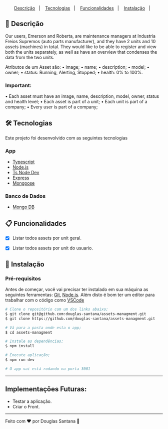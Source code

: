 <h1 align="center">
  <br />
  <a href="https://www.linkedin.com/in/matheus-teodoro-7bb92818a/">
  </a>
</h1>
<p align="center">
  <a href="#page_facing_up-descrição">Descrição</a>&nbsp;&nbsp;&nbsp;|&nbsp;&nbsp;&nbsp;
  <a href="#-tecnologias">Tecnologias</a>&nbsp;&nbsp;&nbsp;|&nbsp;&nbsp;&nbsp;
    <a href="#clipboard-Funcionalidades">Funcionalidades</a>&nbsp;&nbsp;&nbsp;|&nbsp;&nbsp;&nbsp;
  <a href="#closed_book-instalação">Instalação</a>&nbsp;&nbsp;&nbsp;|&nbsp;&nbsp;&nbsp;
</p>

## :page_facing_up: Descrição

Our users, Emerson and Roberta, are maintenance managers at Industria Freios Supremos (auto parts manufacturer), and they have 2 units and 10 assets (machines) in total. They would like to be able to register and view both the units separately, as well as have an overview that condenses the data from the two units.

Atributos de um Asset são:
• image;
• name;
• description;
• model;
• owner;
• status: Running, Alerting, Stopped;
• health: 0% to 100%.

### Important:
• Each asset must have an image, name, description, model, owner, status and health level;
• Each asset is part of a unit;
• Each unit is part of a company;
• Every user is part of a company;


## 🛠 Tecnologias

Este projeto foi desenvolvido com as seguintes tecnologias

### App

- [Typescript](https://www.typescriptlang.org/)
- [Node.js](https://nodejs.org/)
- [Ts Node Dev](https://www.npmjs.com/package/ts-node-dev)
- [Express](https://expressjs.com/pt-br/)
- [Mongoose](https://mongoosejs.com/)

### Banco de Dados

- [Mongo DB](https://www.mongodb.com/atlas/database)


## :clipboard: Funcionalidades

  - [x] Listar todos assets por unit geral.
  - [x] Listar todos assets por unit do usuario.


## :closed_book: Instalação

### Pré-requisitos

Antes de começar, você vai precisar ter instalado em sua máquina as seguintes ferramentas:
[Git](https://git-scm.com), [Node.js](https://nodejs.org/en/).
Além disto é bom ter um editor para trabalhar com o código como [VSCode](https://code.visualstudio.com/)


```bash
# Clone o repositório com um dos links abaixo;
$ git clone git@github.com:douglas-santana/assets-managment.git
$ git clone https://github.com/douglas-santana/assets-managment.git

# Vá para a pasta onde esta o app;
$ cd assets-managment

# Instale as dependências;
$ npm install

# Execute aplicação;
$ npm run dev

# O app vai está rodando na porta 3001
```

---
## Implementações Futuras:
- Testar a aplicação.
- Criar o Front.

---
Feito com ❤️ por Douglas Santana 🚀

